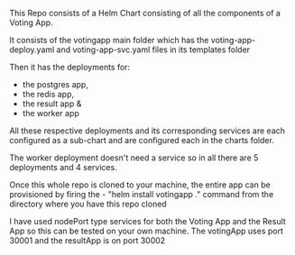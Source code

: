 This Repo consists of a Helm Chart consisting of all the components of a Voting App.  

It consists of the votingapp main folder which has the voting-app-deploy.yaml and voting-app-svc.yaml files in its templates folder

Then it has the deployments for:
- the postgres app,
- the redis app, 
- the result app & 
- the worker app

All these respective deployments and its corresponding services are each configured as a sub-chart and are configured each in the charts folder. 

The worker deployment doesn't need a service so in all there are 5 deployments and 4 services.

Once this whole repo is cloned to your machine, the entire app can be provisioned by firing the - "helm install votingapp ." command from the directory where you have this repo cloned

I have used nodePort type services for both the Voting App and the Result App so this can be tested on your own machine. The votingApp uses port 30001 and the resultApp is on port 30002
